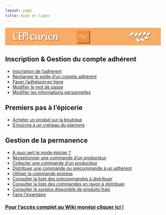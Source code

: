 ```yaml
---
layout: page
title: Aide en ligne
---
```

![Se retrouver](/assets/img/Haut-de-site-epicurien.png)

Inscription & Gestion du compte adhérent
----------------------------------------

*   [Inscription de l’adhérent](http://wiki.monepi.fr/doku.php?id=inscription_de_l_adherent)
*   [Recharger le solde d’un compte adhérent](http://wiki.monepi.fr/doku.php?id=recharger_le_solde_d_un_compte_adherent)
*   [Payer l’adhésion en ligne](http://wiki.monepi.fr/doku.php?id=payer_l_adhesion_en_ligne)
*   [Modifier le mot de passe](http://wiki.monepi.fr/doku.php?id=modifier_le_mot_de_passe)
*   [Modifier les informations personnelles](http://wiki.monepi.fr/doku.php?id=modifier_les_informations_personnelles)

Premiers pas à l’épicerie
-------------------------

*   [Acheter un produit sur la boutique](http://wiki.monepi.fr/doku.php?id=acheter_un_produit_sur_la_boutique)
*   [S’inscrire à un créneau du planning](http://wiki.monepi.fr/doku.php?id=s_inscrire_a_un_creneau_du_planning)

Gestion de la permanence
------------------------

*   [A quoi sert le mode épicier ?](http://wiki.monepi.fr/doku.php?id=a_quoi_sert_le_mode_epicier)
*   [Réceptionner une commande d’un producteur](http://wiki.monepi.fr/doku.php?id=receptionner_une_commande_d_un_producteur)
*   [Collecter une commande d’un producteur](http://wiki.monepi.fr/doku.php?id=collecter_une_commande_d_un_producteur)
*   [Distribuer une commande ou précommande à un adhérent](http://wiki.monepi.fr/doku.php?id=distribuer_une_commande_ou_precommande_a_un_adherent)
*   [Utiliser la commande express](http://wiki.monepi.fr/doku.php?id=utiliser_la_commande_express)
*   [Consulter la liste des précommandes à distribuer](http://wiki.monepi.fr/doku.php?id=consulter_la_liste_des_precommandes_a_distribuer)
*   [Consulter la liste des commandes en rayon à distribuer](http://wiki.monepi.fr/doku.php?id=consulter_la_liste_des_commandes_en_rayon_a_distribuer)
*   [Consulter le surplus disponible de produits frais](http://wiki.monepi.fr/doku.php?id=consulter_le_surplus_disponible_de_produits_frais)
*   [Faire l’inventaire](http://wiki.monepi.fr/doku.php?id=faire_l_inventaire)


### [Pour l’accès complet au Wiki monépi cliquer ici !](http://wiki.monepi.fr/doku.php?id=start)

